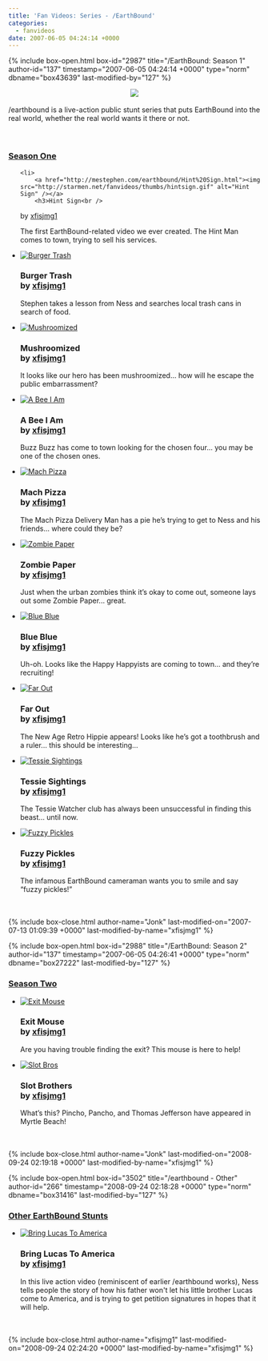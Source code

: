 ```yaml
---
title: 'Fan Videos: Series - /EarthBound'
categories:
  - fanvideos
date: 2007-06-05 04:24:14 +0000
---
```

{% include box-open.html box-id="2987" title="/EarthBound: Season 1" author-id="137" timestamp="2007-06-05 04:24:14 +0000" type="norm" dbname="box43639" last-modified-by="127" %}
<center><img src="http://starmen.net/fanvideos/thumbs/slasheblogo.png" /></center><br />
/earthbound is a live-action public stunt series that puts EarthBound into the real world, whether the real world wants it there or not.
<br /><br />
<br /><h3><u>Season One</u></h3><ul class="pics">

	<li>
		<a href="http://mestephen.com/earthbound/Hint%20Sign.html"><img src="http://starmen.net/fanvideos/thumbs/hintsign.gif" alt="Hint Sign" /></a>
		<h3>Hint Sign<br />
by <a href="http://starmen.net/forum/?t=usrinfo&id=266">xfisjmg1</a></h3>
		<p>The first EarthBound-related video we ever created. The Hint Man comes to town, trying to sell his services.</p>	
	</li>
<li>
		<a href="http://mestephen.com/earthbound/Burger%20Trash.html"><img src="http://starmen.net/fanvideos/thumbs/burgertrash.gif" alt="Burger Trash" /></a>
		<h3>Burger Trash<br />
by <a href="http://starmen.net/forum/?t=usrinfo&id=266">xfisjmg1</a></h3>
		<p>Stephen takes a lesson from Ness and searches local trash cans in search of food.</p>	
	</li>
<li>
		<a href="http://mestephen.com/earthbound/Mushroomized.html"><img src="http://starmen.net/fanvideos/thumbs/mushroomized.gif" alt="Mushroomized" /></a>
		<h3>Mushroomized<br />
by <a href="http://starmen.net/forum/?t=usrinfo&id=266">xfisjmg1</a></h3>
		<p>It looks like our hero has been mushroomized... how will he escape the public embarrassment?</p>	
	</li>
<li>
		<a href="http://mestephen.com/earthbound/A%20Bee%20I%20Am.html"><img src="http://starmen.net/fanvideos/thumbs/abeeiam.gif" alt="A Bee I Am" /></a>
		<h3>A Bee I Am<br />
by <a href="http://starmen.net/forum/?t=usrinfo&id=266">xfisjmg1</a></h3>
		<p>Buzz Buzz has come to town looking for the chosen four... you may be one of the chosen ones.</p>	
	</li>
<li>
		<a href="http://mestephen.com/earthbound/Mach%20Pizza.html"><img src="http://starmen.net/fanvideos/thumbs/machpizza.gif" alt="Mach Pizza" /></a>
		<h3>Mach Pizza<br />
by <a href="http://starmen.net/forum/?t=usrinfo&id=266">xfisjmg1</a></h3>
		<p>The Mach Pizza Delivery Man has a pie he’s trying to get to Ness and his friends... where could they be?</p>	
	</li>
<li>
		<a href="http://mestephen.com/earthbound/Zombie%20Paper.html"><img src="http://starmen.net/fanvideos/thumbs/zombiepaper.gif" alt="Zombie Paper" /></a>
		<h3>Zombie Paper<br />
by <a href="http://starmen.net/forum/?t=usrinfo&id=266">xfisjmg1</a></h3>
		<p>Just when the urban zombies think it’s okay to come out, someone lays out some Zombie Paper... great.</p>	
	</li>
<li>
		<a href="http://mestephen.com/earthbound/Blue%20Blue.html"><img src="http://starmen.net/fanvideos/thumbs/blueblue.gif" alt="Blue Blue" /></a>
		<h3>Blue Blue<br />
by <a href="http://starmen.net/forum/?t=usrinfo&id=266">xfisjmg1</a></h3>
		<p>Uh-oh. Looks like the Happy Happyists are coming to town... and they’re recruiting!</p>	
	</li>
<li>
		<a href="http://mestephen.com/earthbound/Far%20Out.html"><img src="http://starmen.net/fanvideos/thumbs/farout.gif" alt="Far Out" /></a>
		<h3>Far Out<br />
by <a href="http://starmen.net/forum/?t=usrinfo&id=266">xfisjmg1</a></h3>
		<p>The New Age Retro Hippie appears! Looks like he’s got a toothbrush and a ruler... this should be interesting...</p>	
	</li>
<li>
		<a href="http://mestephen.com/earthbound/Tessie%20Sightings.html"><img src="http://starmen.net/fanvideos/thumbs/tessiesightings.gif" alt="Tessie Sightings" /></a>
		<h3>Tessie Sightings<br />
by <a href="http://starmen.net/forum/?t=usrinfo&id=266">xfisjmg1</a></h3>
		<p>The Tessie Watcher club has always been unsuccessful in finding this beast... until now.</p>	
	</li>
<li>
		<a href="http://mestephen.com/earthbound/Fuzzy%20Pickles.html"><img src="http://starmen.net/fanvideos/thumbs/fuzzypickles.gif" alt="Fuzzy Pickles" /></a>
		<h3>Fuzzy Pickles<br />
by <a href="http://starmen.net/forum/?t=usrinfo&id=266">xfisjmg1</a></h3>
		<p>The infamous EarthBound cameraman wants you to smile and say “fuzzy pickles!”</p>	
	</li>
</ul><span class="left"></span><span class="right"></span>
					<br /><br />
{% include box-close.html author-name="Jonk" last-modified-on="2007-07-13 01:09:39 +0000" last-modified-by-name="xfisjmg1" %}

{% include box-open.html box-id="2988" title="/EarthBound: Season 2" author-id="137" timestamp="2007-06-05 04:26:41 +0000" type="norm" dbname="box27222" last-modified-by="127" %}
<h3><u>Season Two</u></h3><ul class="pics">

<li>
		<a href="http://mestephen.com/earthbound/Exit%20Mouse.html"><img src="http://starmen.net/fanvideos/thumbs/exitmouse.gif" alt="Exit Mouse" /></a>
		<h3>Exit Mouse<br />
by <a href="http://starmen.net/forum/?t=usrinfo&id=266">xfisjmg1</a></h3>
		<p>Are you having trouble finding the exit? This mouse is here to help!</p>	
	</li>
<li>
		<a href="http://mestephen.com/earthbound/Slot%20Brothers.html"><img src="http://starmen.net/fanvideos/thumbs/slotbros.gif" alt="Slot Bros" /></a>
		<h3>Slot Brothers<br />
by <a href="http://starmen.net/forum/?t=usrinfo&id=266">xfisjmg1</a></h3>
		<p>What’s this? Pincho, Pancho, and Thomas Jefferson have appeared in Myrtle Beach!</p>	
	</li>
</ul><span class="left"></span><span class="right"></span>
					<br /><br />
{% include box-close.html author-name="Jonk" last-modified-on="2008-09-24 02:19:18 +0000" last-modified-by-name="xfisjmg1" %}

{% include box-open.html box-id="3502" title="/earthbound - Other" author-id="266" timestamp="2008-09-24 02:18:28 +0000" type="norm" dbname="box31416" last-modified-by="127" %}
<h3><u>Other EarthBound Stunts</u></h3><ul class="pics">

<li>
		<a href="http://mestephen.com/earthbound/Bring%20Lucas%20To%20America.html"><img src="http://starmen.net/fanvideos/thumbs/bringlucastoamerica.png" alt="Bring Lucas To America" /></a>
		<h3>Bring Lucas To America<br />
by <a href="http://starmen.net/forum/?t=usrinfo&id=266">xfisjmg1</a></h3>
		<p>In this live action video (reminiscent of earlier /earthbound works), Ness tells people the story of how his father won't let his little brother Lucas come to America, and is trying to get petition signatures in hopes that it will help.</p>	
	</li>
</ul><span class="left"></span><span class="right"></span>
					<br /><br />
{% include box-close.html author-name="xfisjmg1" last-modified-on="2008-09-24 02:24:20 +0000" last-modified-by-name="xfisjmg1" %}
